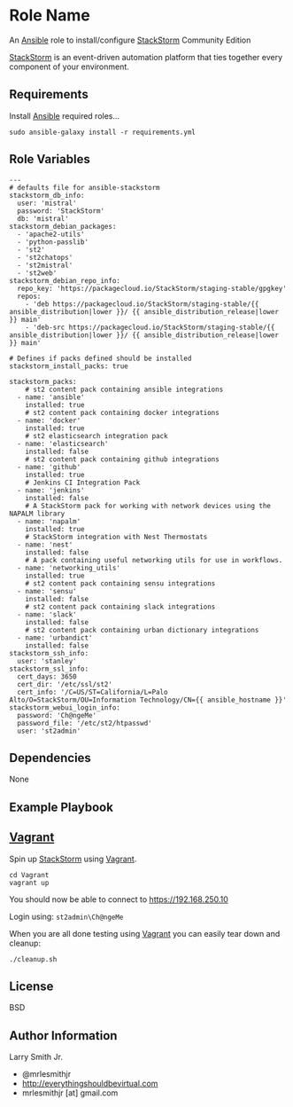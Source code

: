 Role Name
=========

An [Ansible] role to install/configure [StackStorm] Community Edition

[StackStorm] is an event-driven automation platform that ties
together every component of your environment.

Requirements
------------

Install [Ansible] required roles...  
```
sudo ansible-galaxy install -r requirements.yml
```

Role Variables
--------------

```
---
# defaults file for ansible-stackstorm
stackstorm_db_info:
  user: 'mistral'
  password: 'StackStorm'
  db: 'mistral'
stackstorm_debian_packages:
  - 'apache2-utils'
  - 'python-passlib'
  - 'st2'
  - 'st2chatops'
  - 'st2mistral'
  - 'st2web'
stackstorm_debian_repo_info:
  repo_key: 'https://packagecloud.io/StackStorm/staging-stable/gpgkey'
  repos:
    - 'deb https://packagecloud.io/StackStorm/staging-stable/{{ ansible_distribution|lower }}/ {{ ansible_distribution_release|lower }} main'
    - 'deb-src https://packagecloud.io/StackStorm/staging-stable/{{ ansible_distribution|lower }}/ {{ ansible_distribution_release|lower }} main'

# Defines if packs defined should be installed
stackstorm_install_packs: true

stackstorm_packs:
    # st2 content pack containing ansible integrations
  - name: 'ansible'
    installed: true
    # st2 content pack containing docker integrations
  - name: 'docker'
    installed: true
    # st2 elasticsearch integration pack
  - name: 'elasticsearch'
    installed: false
    # st2 content pack containing github integrations
  - name: 'github'
    installed: true
    # Jenkins CI Integration Pack
  - name: 'jenkins'
    installed: false
    # A StackStorm pack for working with network devices using the NAPALM library
  - name: 'napalm'
    installed: true
    # StackStorm integration with Nest Thermostats
  - name: 'nest'
    installed: false
    # A pack containing useful networking utils for use in workflows.
  - name: 'networking_utils'
    installed: true
    # st2 content pack containing sensu integrations
  - name: 'sensu'
    installed: false
    # st2 content pack containing slack integrations
  - name: 'slack'
    installed: false
    # st2 content pack containing urban dictionary integrations
  - name: 'urbandict'
    installed: false
stackstorm_ssh_info:
  user: 'stanley'
stackstorm_ssl_info:
  cert_days: 3650
  cert_dir: '/etc/ssl/st2'
  cert_info: '/C=US/ST=California/L=Palo Alto/O=StackStorm/OU=Information Technology/CN={{ ansible_hostname }}'
stackstorm_webui_login_info:
  password: 'Ch@ngeMe'
  password_file: '/etc/st2/htpasswd'
  user: 'st2admin'
```

Dependencies
------------

None

Example Playbook
----------------

[Vagrant]
-------
Spin up [StackStorm] using [Vagrant].
```
cd Vagrant
vagrant up
```
You should now be able to connect to https://192.168.250.10

Login using: `st2admin\Ch@ngeMe`

When you are all done testing using [Vagrant] you can easily tear down and
cleanup:
```
./cleanup.sh
```

License
-------

BSD

Author Information
------------------

Larry Smith Jr.
- @mrlesmithjr
- http://everythingshouldbevirtual.com
- mrlesmithjr [at] gmail.com

[Ansible]: <https://www.ansible.com>
[StackStorm]: <https://stackstorm.com/>
[Vagrant]: <https://www.vagrantup.com/>

